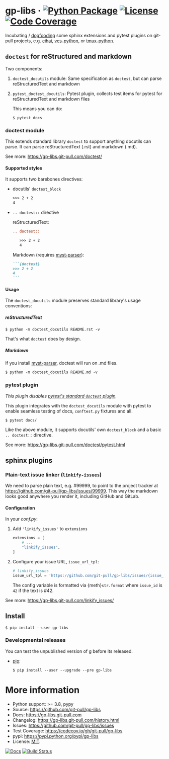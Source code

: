 # gp-libs &middot; [![Python Package](https://img.shields.io/pypi/v/gp-libs.svg)](https://pypi.org/project/gp-libs/) [![License](https://img.shields.io/github/license/git-pull/gp-libs.svg)](https://github.com/git-pull/gp-libs/blob/master/LICENSE) [![Code Coverage](https://codecov.io/gh/git-pull/gp-libs/branch/master/graph/badge.svg)](https://codecov.io/gh/git-pull/gp-libs)

Incubating / [dogfooding] some sphinx extensions and pytest plugins on
git-pull projects, e.g. [cihai], [vcs-python], or [tmux-python].

[dogfooding]: https://en.wikipedia.org/wiki/Eating_your_own_dog_food
[cihai]: https://github.com/cihai
[vcs-python]: https://github.com/vcs-python
[tmux-python]: https://github.com/tmux-python

## `doctest` for reStructured and markdown

Two components:

1. `doctest_docutils` module: Same specification as `doctest`, but can parse reStructuredText
   and markdown
2. `pytest_doctest_docutils`: Pytest plugin, collects test items for pytest for reStructuredText and markdown files

   This means you can do:

   ```console
   $ pytest docs
   ```

### doctest module

This extends standard library `doctest` to support anything docutils can parse.
It can parse reStructuredText (.rst) and markdown (.md).

See more: <https://gp-libs.git-pull.com/doctest/>

#### Supported styles

It supports two barebones directives:

- docutils' `doctest_block`

  ```rst
  >>> 2 + 2
  4
  ```

- `.. doctest::` directive

  reStructuredText:

  ```rst
  .. doctest::

     >>> 2 + 2
     4
  ```

  Markdown (requires [myst-parser]):

  ````markdown
  ```{doctest}
  >>> 2 + 2
  4
  ```
  ````

[myst-parser]: https://myst-parser.readthedocs.io/en/latest/

#### Usage

The `doctest_docutils` module preserves standard library's usage conventions:

##### reStructuredText

```console
$ python -m doctest_docutils README.rst -v
```

That's what `doctest` does by design.

##### Markdown

If you install [myst-parser], doctest will run on .md files.

```console
$ python -m doctest_docutils README.md -v
```

### pytest plugin

_This plugin disables [pytest's standard `doctest` plugin]._

This plugin integrates with the `doctest_docutils` module with pytest to enable seamless testing of docs, `conftest.py` fixtures and all.

```console
$ pytest docs/
```

Like the above module, it supports docutils' own `doctest_block` and a basic
`.. doctest::` directive.

See more: <https://gp-libs.git-pull.com/doctest/pytest.html>

[pytest's standard `doctest` plugin]: https://docs.pytest.org/en/stable/how-to/doctest.html#doctest

## sphinx plugins

### Plain-text issue linker (`linkify-issues`)

We need to parse plain text, e.g. #99999, to point to the project tracker at
https://github.com/git-pull/gp-libs/issues/99999. This way the markdown looks
good anywhere you render it, including GitHub and GitLab.

#### Configuration

In your _conf.py_:

1. Add `'linkify_issues'` to `extensions`

   ```python
   extensions = [
       # ...
       "linkify_issues",
   ]
   ```

2. Configure your issue URL, `issue_url_tpl`:

   ```python
   # linkify_issues
   issue_url_tpl = 'https://github.com/git-pull/gp-libs/issues/{issue_id}'
   ```

   The config variable is formatted via {meth}`str.format` where `issue_id` is
   `42` if the text is \#42.

See more: <https://gp-libs.git-pull.com/linkify_issues/>

## Install

```console
$ pip install --user gp-libs
```

### Developmental releases

You can test the unpublished version of g before its released.

- [pip](https://pip.pypa.io/en/stable/):

  ```console
  $ pip install --user --upgrade --pre gp-libs
  ```

# More information

- Python support: >= 3.8, pypy
- Source: <https://github.com/git-pull/gp-libs>
- Docs: <https://gp-libs.git-pull.com>
- Changelog: <https://gp-libs.git-pull.com/history.html>
- Issues: <https://github.com/git-pull/gp-libs/issues>
- Test Coverage: <https://codecov.io/gh/git-pull/gp-libs>
- pypi: <https://pypi.python.org/pypi/gp-libs>
- License: [MIT](https://opensource.org/licenses/MIT).

[![Docs](https://github.com/git-pull/gp-libs/workflows/docs/badge.svg)](https://gp-libs.git-pull.com)
[![Build Status](https://github.com/git-pull/gp-libs/workflows/tests/badge.svg)](https://github.com/git-pull/gp-libs/actions?query=workflow%3A%22tests%22)
